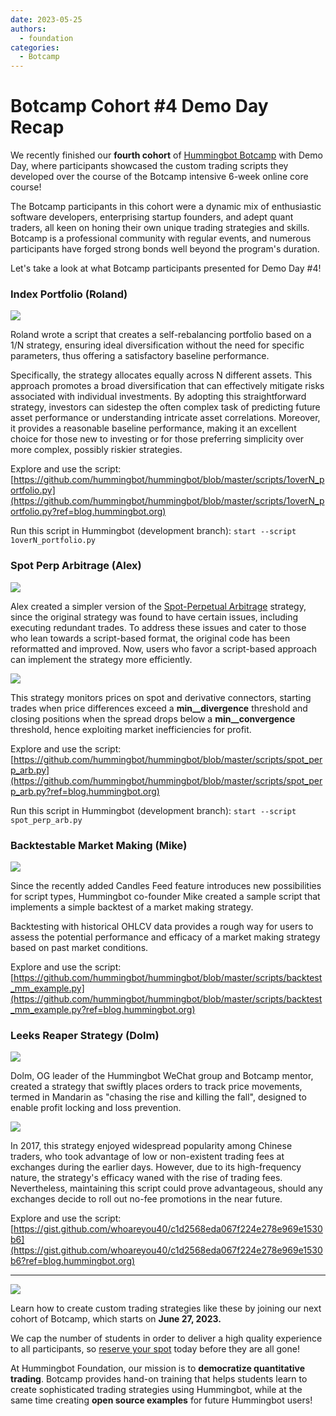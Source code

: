 ```yaml
---
date: 2023-05-25
authors:
  - foundation
categories:
  - Botcamp
---
```


# Botcamp Cohort #4 Demo Day Recap

We recently finished our **fourth cohort** of [Hummingbot Botcamp](https://hummingbot.org/botcamp?ref=blog.hummingbot.org) with Demo Day, where participants showcased the custom trading scripts they developed over the course of the Botcamp intensive 6-week online core course!

The Botcamp participants in this cohort were a dynamic mix of enthusiastic software developers, enterprising startup founders, and adept quant traders, all keen on honing their own unique trading strategies and skills. Botcamp is a professional community with regular events, and numerous participants have forged strong bonds well beyond the program's duration.

Let's take a look at what Botcamp participants presented for Demo Day #4!

### **Index Portfolio (Roland)**

![](image_1.jpg)

Roland wrote a script that creates a self-rebalancing portfolio based on a 1/N strategy, ensuring ideal diversification without the need for specific parameters, thus offering a satisfactory baseline performance.

<!-- more -->

Specifically, the strategy allocates equally across N different assets. This approach promotes a broad diversification that can effectively mitigate risks associated with individual investments. By adopting this straightforward strategy, investors can sidestep the often complex task of predicting future asset performance or understanding intricate asset correlations. Moreover, it provides a reasonable baseline performance, making it an excellent choice for those new to investing or for those preferring simplicity over more complex, possibly riskier strategies.

Explore and use the script: [https://github.com/hummingbot/hummingbot/blob/master/scripts/1overN_portfolio.py](https://github.com/hummingbot/hummingbot/blob/master/scripts/1overN_portfolio.py?ref=blog.hummingbot.org)

Run this script in Hummingbot (development branch): `start --script 1overN_portfolio.py`

### Spot Perp Arbitrage (Alex)

![](image_2.jpg)

Alex created a simpler version of the [Spot-Perpetual Arbitrage](https://docs.hummingbot.org/strategies/spot-perpetual-arbitrage/?ref=blog.hummingbot.org) strategy, since the original strategy was found to have certain issues, including executing redundant trades. To address these issues and cater to those who lean towards a script-based format, the original code has been reformatted and improved. Now, users who favor a script-based approach can implement the strategy more efficiently.

![](image_3.jpg)

This strategy monitors prices on spot and derivative connectors, starting trades when price differences exceed a **min__divergence** threshold and closing positions when the spread drops below a **min__convergence** threshold, hence exploiting market inefficiencies for profit.

Explore and use the script: [https://github.com/hummingbot/hummingbot/blob/master/scripts/spot_perp_arb.py](https://github.com/hummingbot/hummingbot/blob/master/scripts/spot_perp_arb.py?ref=blog.hummingbot.org)

Run this script in Hummingbot (development branch): `start --script spot_perp_arb.py`

### Backtestable Market Making (Mike)

![](image_4.jpg)

Since the recently added Candles Feed feature introduces new possibilities for script types, Hummingbot co-founder Mike created a sample script that implements a simple backtest of a market making strategy.

Backtesting with historical OHLCV data provides a rough way for users to assess the potential performance and efficacy of a market making strategy based on past market conditions.

Explore and use the script: [https://github.com/hummingbot/hummingbot/blob/master/scripts/backtest_mm_example.py](https://github.com/hummingbot/hummingbot/blob/master/scripts/backtest_mm_example.py?ref=blog.hummingbot.org)

### Leeks Reaper Strategy (Dolm)

![](image_5.jpg)

Dolm, OG leader of the Hummingbot WeChat group and Botcamp mentor, created a strategy that swiftly places orders to track price movements, termed in Mandarin as "chasing the rise and killing the fall", designed to enable profit locking and loss prevention.

![](image_6.jpg)

In 2017, this strategy enjoyed widespread popularity among Chinese traders, who took advantage of low or non-existent trading fees at exchanges during the earlier days. However, due to its high-frequency nature, the strategy's efficacy waned with the rise of trading fees. Nevertheless, maintaining this script could prove advantageous, should any exchanges decide to roll out no-fee promotions in the near future.

Explore and use the script: [https://gist.github.com/whoareyou40/c1d2568eda067f224e278e969e1530b6](https://gist.github.com/whoareyou40/c1d2568eda067f224e278e969e1530b6?ref=blog.hummingbot.org)


---

![](image_7.jpg)

Learn how to create custom trading strategies like these by joining our next cohort of Botcamp, which starts on **June 27, 2023.**

We cap the number of students in order to deliver a high quality experience to all participants, so [reserve your spot](https://botcamp.hummingbot.org/?ref=blog.hummingbot.org) today before they are all gone!

At Hummingbot Foundation, our mission is to **democratize quantitative trading**. Botcamp provides hand-on training that helps students learn to create sophisticated trading strategies using Hummingbot, while at the same time creating **open source examples** for future Hummingbot users!